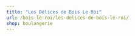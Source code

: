 ```yaml
---
title: "Les Délices de Bois Le Roi"
url: /bois-le-roi/les-delices-de-bois-le-roi/
shop: boulangerie
---
```

